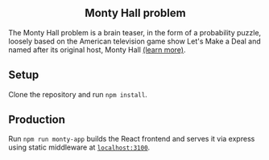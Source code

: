 <h2 align="center">
  Monty Hall problem
</h2>

The Monty Hall problem is a brain teaser, in the form of a probability puzzle, loosely based on the American television game show Let's Make a Deal and named after its original host, Monty Hall [(learn more)](https://en.m.wikipedia.org/wiki/Monty_Hall_problem).

## Setup

Clone the repository and run `npm install`.

## Production

Run `npm run monty-app` builds the React frontend and serves it via express using static middleware at [`localhost:3100`](http://localhost:3100).
